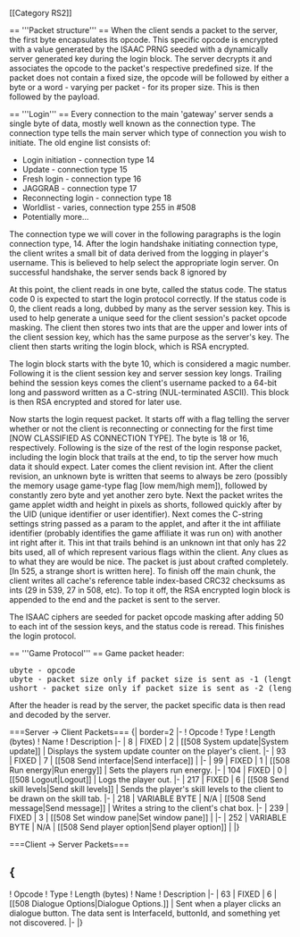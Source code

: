 \[\[Category RS2\]\]

== '''Packet structure''' == When the client sends a packet to the
server, the first byte encapsulates its opcode. This specific opcode is
encrypted with a value generated by the ISAAC PRNG seeded with a
dynamically server generated key during the login block. The server
decrypts it and associates the opcode to the packet's respective
predefined size. If the packet does not contain a fixed size, the opcode
will be followed by either a byte or a word - varying per packet - for
its proper size. This is then followed by the payload.

== '''Login''' == Every connection to the main 'gateway' server sends a
single byte of data, mostly well known as the connection type. The
connection type tells the main server which type of connection you wish
to initiate. The old engine list consists of:

-   Login initiation - connection type 14
-   Update - connection type 15
-   Fresh login - connection type 16
-   JAGGRAB - connection type 17
-   Reconnecting login - connection type 18
-   Worldlist - varies, connection type 255 in \#508
-   Potentially more...

The connection type we will cover in the following paragraphs is the
login connection type, 14. After the login handshake initiating
connection type, the client writes a small bit of data derived from the
logging in player's username. This is believed to help select the
appropriate login server. On successful handshake, the server sends back
8 ignored by

At this point, the client reads in one byte, called the status code. The
status code 0 is expected to start the login protocol correctly. If the
status code is 0, the client reads a long, dubbed by many as the server
session key. This is used to help generate a unique seed for the client
session's packet opcode masking. The client then stores two ints that
are the upper and lower ints of the client session key, which has the
same purpose as the server's key. The client then starts writing the
login block, which is RSA encrypted.

The login block starts with the byte 10, which is considered a magic
number. Following it is the client session key and server session key
longs. Trailing behind the session keys comes the client's username
packed to a 64-bit long and password written as a C-string
(NUL-terminated ASCII). This block is then RSA encrypted and stored for
later use.

Now starts the login request packet. It starts off with a flag telling
the server whether or not the client is reconnecting or connecting for
the first time \[NOW CLASSIFIED AS CONNECTION TYPE\]. The byte is 18 or
16, respectively. Following is the size of the rest of the login
response packet, including the login block that trails at the end, to
tip the server how much data it should expect. Later comes the client
revision int. After the client revision, an unknown byte is written that
seems to always be zero (possibly the memory usage game-type flag \[low
mem/high mem\]), followed by constantly zero byte and yet another zero
byte. Next the packet writes the game applet width and height in pixels
as shorts, followed quickly after by the UID (unique identifier or user
identifier). Next comes the C-string settings string passed as a param
to the applet, and after it the int affiliate identifier (probably
identifies the game affiliate it was run on) with another int right
after it. This int that trails behind is an unknown int that only has 22
bits used, all of which represent various flags within the client. Any
clues as to what they are would be nice. The packet is just about
crafted completely. \[In 525, a strange short is written here\]. To
finish off the main chunk, the client writes all cache's reference table
index-based CRC32 checksums as ints (29 in 539, 27 in 508, etc). To top
it off, the RSA encrypted login block is appended to the end and the
packet is sent to the server.

The ISAAC ciphers are seeded for packet opcode masking after adding 50
to each int of the session keys, and the status code is reread. This
finishes the login protocol.

== '''Game Protocol''' == Game packet header:

<pre>
ubyte - opcode
ubyte - packet size only if packet size is sent as -1 (length: VAR_BYTE)
ushort - packet size only if packet size is sent as -2 (length: VAR_SHORT)
</pre>
After the header is read by the server, the packet specific data is then
read and decoded by the server.

===Server -\> Client Packets=== {\| border=2 \|- ! Opcode ! Type !
Length (bytes) ! Name ! Description \|- \| 8 \| FIXED \| 2 \| \[\[508
System update\|System update\]\] \| Displays the system update counter
on the player's client. \|- \| 93 \| FIXED \| 7 \| \[\[508 Send
interface\|Send interface\]\] \| \|- \| 99 \| FIXED \| 1 \| \[\[508 Run
energy\|Run energy\]\] \| Sets the players run energy. \|- \| 104 \|
FIXED \| 0 \| \[\[508 Logout\|Logout\]\] \| Logs the player out. \|- \|
217 \| FIXED \| 6 \| \[\[508 Send skill levels\|Send skill levels\]\] \|
Sends the player's skill levels to the client to be drawn on the skill
tab. \|- \| 218 \| VARIABLE BYTE \| N/A \| \[\[508 Send message\|Send
message\]\] \| Writes a string to the client's chat box. \|- \| 239 \|
FIXED \| 3 \| \[\[508 Set window pane\|Set window pane\]\] \| \|- \| 252
\| VARIABLE BYTE \| N/A \| \[\[508 Send player option\|Send player
option\]\] \| \|}

===Client -\> Server Packets===

  {
  ---

! Opcode ! Type ! Length (bytes) ! Name ! Description \|- \| 63 \| FIXED
\| 6 \| \[\[508 Dialogue Options\|Dialogue Options.\]\] \| Sent when a
player clicks an dialogue button. The data sent is InterfaceId,
buttonId, and something yet not discovered. \|- \|}
